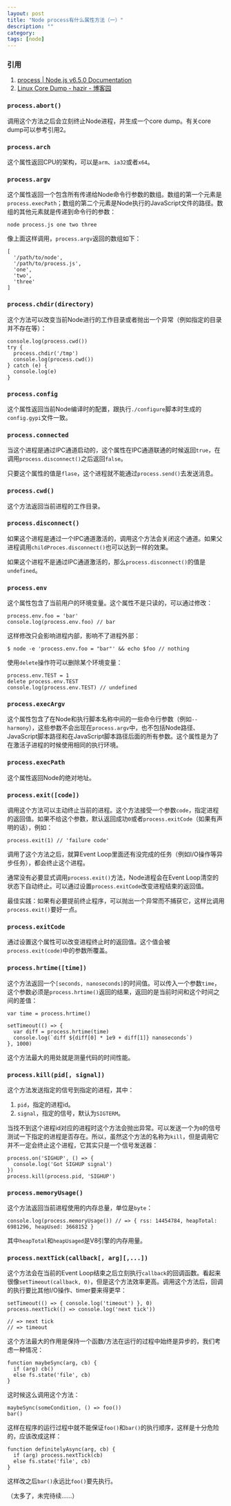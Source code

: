 ```yaml
---
layout: post
title: "Node process有什么属性方法（一）"
description: ""
category: 
tags: [node]
---
```


### 引用

1. [process | Node.js v6.5.0 Documentation](https://nodejs.org/api/process.html#process_process_abort)
2. [Linux Core Dump - hazir - 博客园](http://www.cnblogs.com/hazir/p/linxu_core_dump.html)

### `process.abort()`

调用这个方法之后会立刻终止Node进程，并生成一个core dump。有关core dump可以参考引用2。

### `process.arch`

这个属性返回CPU的架构，可以是`arm`、`ia32`或者`x64`。

### `process.argv`

这个属性返回一个包含所有传递给Node命令行参数的数组。数组的第一个元素是`process.execPath`；数组的第二个元素是Node执行的JavaScript文件的路径。数组的其他元素就是传递到命令行的参数：

    node process.js one two three
    
像上面这样调用，`process.argv`返回的数组如下：

    [
      '/path/to/node',
      '/path/to/process.js',
      'one',
      'two',
      'three'
    ]

### `process.chdir(directory)`

这个方法可以改变当前Node进行的工作目录或者抛出一个异常（例如指定的目录并不存在等）：

    console.log(process.cwd())
    try {
      process.chdir('/tmp')
      console.log(process.cwd())
    } catch (e) {
      console.log(e)
    }

### `process.config`

这个属性返回当前Node编译时的配置，跟执行`./configure`脚本时生成的`config.gypi`文件一致。

### `process.connected`

当这个进程是通过IPC通道启动的，这个属性在IPC通道联通的时候返回`true`，在调用`process.disconnect()`之后返回`false`。

只要这个属性的值是`flase`，这个进程就不能通过`process.send()`去发送消息。

### `process.cwd()`

这个方法返回当前进程的工作目录。

### `process.disconnect()`

如果这个进程是通过一个IPC通道激活的，调用这个方法会关闭这个通道。如果父进程调用`childProces.disconnect()`也可以达到一样的效果。

如果这个进程不是通过IPC通道激活的，那么`process.disconnect()`的值是`undefined`。

### `process.env`

这个属性包含了当前用户的环境变量。这个属性不是只读的，可以通过修改：

    process.env.foo = 'bar'
    console.log(process.env.foo) // bar

这样修改只会影响进程内部，影响不了进程外部：

    $ node -e 'process.env.foo = "bar"' && echo $foo // nothing

使用`delete`操作符可以删除某个环境变量：

    process.env.TEST = 1
    delete process.env.TEST
    console.log(process.env.TEST) // undefined

### `process.execArgv`

这个属性包含了在Node和执行脚本名称中间的一些命令行参数（例如`--harmony`），这些参数不会出现在`process.argv`中，也不包括Node路径、JavaScript脚本路径和在JavaScript脚本路径后面的所有参数。这个属性是为了在激活子进程的时候使用相同的执行环境。

### `process.execPath`

这个属性返回Node的绝对地址。

### `process.exit([code])`

调用这个方法可以主动终止当前的进程。这个方法接受一个参数`code`，指定进程的返回值。如果不给这个参数，默认返回成功`0`或者`process.exitCode`（如果有声明的话），例如：

    process.exit(1) // 'failure code'

调用了这个方法之后，就算Event Loop里面还有没完成的任务（例如I/O操作等异步任务），都会终止这个进程。

通常没有必要显式调用`process.exit()`方法，Node进程会在Event Loop清空的状态下自动终止。可以通过设置`process.exitCode`改变进程结束的返回值。

最佳实践：如果有必要提前终止程序，可以抛出一个异常而不捕获它，这样比调用`process.exit()`要好一点。

### `process.exitCode`

通过设置这个属性可以改变进程终止时的返回值。这个值会被`process.exit(code)`中的参数所覆盖。

### `process.hrtime([time])`

这个方法返回一个`[seconds, nanoseconds]`的时间值。可以传入一个参数`time`，这个参数必须是`process.hrtime()`返回的结果，返回的是当前时间和这个时间之间的差值：

    var time = process.hrtime()

    setTimeout(() => {
      var diff = process.hrtime(time)
      console.log(`diff ${diff[0] * 1e9 + diff[1]} nanoseconds`)
    }, 1000)

这个方法最大的用处就是测量代码的时间性能。

### `process.kill(pid[, signal])`

这个方法发送指定的信号到指定的进程，其中：

1. `pid`，指定的进程id。
2. `signal`，指定的信号，默认为`SIGTERM`。

当找不到这个进程id对应的进程时这个方法会抛出异常。可以发送一个为`0`的信号测试一下指定的进程是否存在。所以，虽然这个方法的名称为`kill`，但是调用它并不一定会终止这个进程，它其实只是一个信号发送器：

    process.on('SIGHUP', () => {
      console.log('Got SIGHUP signal')
    })
    process.kill(process.pid, 'SIGHUP')

### `process.memoryUsage()`

这个方法返回当前进程使用的内存总量，单位是`byte`：

    console.log(process.memoryUsage()) // => { rss: 14454784, heapTotal: 6981296, heapUsed: 3668152 }

其中`heapTotal`和`heapUsaged`是V8引擎的内存用量。

### `process.nextTick(callback[, arg][,...])`

这个方法会在当前的Event Loop结束之后立刻执行`callback`的回调函数。看起来很像`setTimeout(callback, 0)`，但是这个方法效率更高。调用这个方法后，回调的执行要比其他I/O操作、timer要来得更早：

    setTimeout(() => { console.log('timeout') }, 0)
    process.nextTick(() => console.log('next tick'))

    // => next tick
    // => timeout

这个方法最大的作用是保持一个函数/方法在运行的过程中始终是异步的，我们考虑一种情况：

    function maybeSync(arg, cb) {
      if (arg) cb()
      else fs.state('file', cb)
    }

这时候这么调用这个方法：

    maybeSync(someCondition, () => foo())
    bar()

这样在程序的运行过程中就不能保证`foo()`和`bar()`的执行顺序，这样是十分危险的，应该改成这样：

    function definitelyAsync(arg, cb) {
      if (arg) process.nextTick(cb)
      else fs.state('file', cb)
    }

这样改之后`bar()`永远比`foo()`要先执行。

（太多了，未完待续……）
